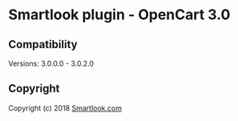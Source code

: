 # Smartlook plugin - OpenCart 3.0

## Compatibility

Versions: 3.0.0.0 - 3.0.2.0

## Copyright

Copyright (c) 2018 [Smartlook.com](https://www.smartlook.com/)
